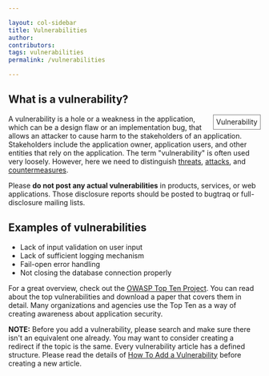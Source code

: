 ```yaml
---

layout: col-sidebar
title: Vulnerabilities
author:
contributors:
tags: vulnerabilities
permalink: /vulnerabilities

---
```


## What is a vulnerability?

<categorytree hideroot="on" style="float:right; clear:right; margin-left:1ex; border:1px solid gray; padding:0.7ex; background-color:white;">Vulnerability</categorytree>
A vulnerability is a hole or a weakness in the application, which can be
a design flaw or an implementation bug, that allows an attacker to cause
harm to the stakeholders of an application. Stakeholders include the
application owner, application users, and other entities that rely on
the application. The term "vulnerability" is often used very loosely.
However, here we need to distinguish
[threats](:Category:Threat "wikilink"),
[attacks](:Category:Attack "wikilink"), and
[countermeasures](:Category:Countermeasure "wikilink").

Please **do not post any actual vulnerabilities** in products, services,
or web applications. Those disclosure reports should be posted to
bugtraq or full-disclosure mailing lists.

## Examples of vulnerabilities

  - Lack of input validation on user input
  - Lack of sufficient logging mechanism
  - Fail-open error handling
  - Not closing the database connection properly

For a great overview, check out the [OWASP Top Ten
Project](OWASP_Top_Ten_Project "wikilink"). You can read about the top
vulnerabilities and download a paper that covers them in detail. Many
organizations and agencies use the Top Ten as a way of creating
awareness about application security.

**NOTE:** Before you add a vulnerability, please search and make sure
there isn't an equivalent one already. You may want to consider creating
a redirect if the topic is the same. Every vulnerability article has a
defined structure. Please read the details of [How To Add a
Vulnerability](How_To_Add_a_Vulnerability "wikilink") before creating a
new article.
